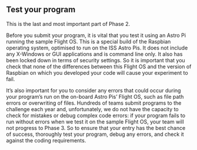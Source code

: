 ## Test your program

This is the last and most important part of Phase 2.

Before you submit your program, it is vital that you test it using an Astro Pi running the sample Flight OS. This is a special build of the Raspbian operating system, optimised to run on the ISS Astro Pis. It does not include any X-Windows or GUI applications and is command line only. It also has been locked down in terms of security settings. So it is important that you check that none of the differences between this Flight OS and the version of Raspbian on which you developed your code will cause your experiment to fail. 

It’s also important for you to consider any errors that could occur during your program’s run on the on-board Astro Pis’ Flight OS, such as file path errors or overwriting of files. Hundreds of teams submit programs to the challenge each year and, unfortunately, we do not have the capacity to check for mistakes or debug complex code errors: if your program fails to run without errors when we test it on the sample Flight OS, your team will not progress to Phase 3. So to ensure that your entry has the best chance of success, thoroughly test your program, debug any errors, and check it against the coding requirements.
